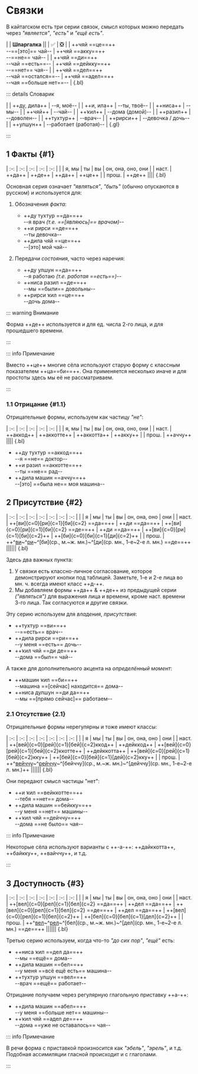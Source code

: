 # Связки

В кайтагском есть три серии связок, смысл которых можно передать через *"является"*, *"есть"* и *"ещё есть"*.

|
| **Шпаргалка** ||
| ✅ | ❎ |
| ++чяй ==це==++ <br> --==[это]== чай-- | ++чяй ==акку==++ <br> --==не== чай-- |
| ++чяй ==ди==++ <br> --чай ==есть==-- | ++чяй ==дейкку==++ <br> --==нет== чая-- |
| ++чяй ==дел==++ <br> --чай ==остался==-- | ++чяй ==адел==++ <br> --чая ==больше нет==-- |
{.bl}

::: details Словарик

|
| ++ду, дила++ | --я, моё-- |
| ++и, ила++ | --ты, твоё-- |
| ++ниса++ | --мы-- |
| ++чяй++ | --чай-- |
| ++ҡил++ | --дома (домой)-- |
| ++разил++ | --доволен-- |
| ++тухтур++ | --врач-- |
| ++рирси++ | --девочка / дочь-- |
| ++улшун++ | --работает (работая)-- |
{.gl}

:::

## 1 Факты {#1}

| :-: | :-: | :-: | :-: | :-: |
| | я, мы | ты | вы | он, она, оно, они |
| наст. | ++да++ | ++де++ | ++да++ | ++це++ |
| прош. | ++де++ ||||
{.bl}

Основная серия означает *"являться"*, *"быть"* (обычно опускаются в русском) и используется для:

1. Обозначения *факта*:

   - ++ду тухтур ==да==++  
     --я врач *(т.е. ==[являюсь]== врачом)*--
   - ++и рирси ==де==++  
     --ты девочка--
   - ++дила чяй ==це==++  
     --[это] мой чай--

2. Передачи *состояния*, часто через наречия:

   - ++ду улшун ==да==++  
     --я работаю *(т.е. работая ==есть==)*--
   - ++ниса разил ==де==++  
     --мы ==были== довольны--
   - ++рирси ҡил ==це==++  
     --дочь дома--

::: warning Внимание

Форма ++де++ используется и для ед. числа 2-го лица, и для прошедшего времени.

:::

::: info Примечание

Вместо ++це++ многие сёла используют старую форму с классным показателем ++ца==би==++. Она применяется несколько иначе и для простоты здесь мы её не рассматриваем.

:::

### 1.1 Отрицание {#1.1}

Отрицательные формы, используем как частицу *"не"*:

| :-: | :-: | :-: | :-: | :-: |
| | я, мы | ты | вы | он, она, оно, они |
| наст. | ++аккод++ | ++аккотте++ | ++аккотта++ | ++акку++ |
| прош. | ++аччу++ ||||
{.bl}

- ++ду тухтур ==аккод==++  
  --я ==не== доктор--
- ++и разил ==аккотте==++  
  --ты ==не== рад--
- ++дила машин ==аччу==++  
  --[это] ==была не== моя машина--

## 2 Присутствие {#2}

<Context :options="['муж.', 'жен.', 'сред.']">

| :-: | :-: | :-: | :-: | :-: | :-: | :-: |
| | я | мы | ты | вы | он, она, оно | они |
| наст. | ++[ви]{c=0}[ри]{c=1}[би]{c=2} ==да==++ | ++ди ==да==++ | ++[ви]{c=0}[ри]{c=1}[би]{c=2} ==де==++ | ++ди ==да==++ | ++[ви]{c=0}[ри]{c=1}[би]{c=2}++ | ++[би]{c=0}[би]{c=1}[ди]{c=2}++ |
| прош. |  ++^[ви](м.)~^[ри](ж.)~^[би](ср., м.~ж. мн.)~^[ди](ср. мн., 1-е~2-е л. мн.) ==де==++ ||||||
{.bl}

</Context>

Здесь два важных пункта:

1. У связки есть классно-личное согласование, которое демонстрируют кнопки под таблицей. Заметьте, 1-е и 2-е лица во мн. ч. всегда имеют класс ++д-++.
2. Мы добавляем формы ++да++ & ++де++ из предыдущей серии *("являться")* для выражения лица и времени, кроме наст. времени 3-го лица. Так согласуются и другие связки.

Эту серию используем для *владения*, *присутствия*:

- ++тухтур ==ви==++  
  --==есть== врач--
- ++дила рирси ==ри==++  
  --у меня ==есть== дочь--
- ++ҡил чяй ==ди де==++  
  --дома ==был== чай--

А также для дополнительного акцента на *определённый момент*:

- ++машин ҡил ==би==++  
  --машина ==[сейчас] находится== дома--
- ++ниса дулшун ==ди да==++  
  --мы ==[прямо сейчас]== работаем--

### 2.1 Отсутствие {2.1}

Отрицательные формы нерегулярны и тоже имеют классы:

<Context :options="['муж.', 'жен.', 'сред.']">

| :-: | :-: | :-: | :-: | :-: | :-: | :-: |
| | я | мы | ты | вы | он, она, оно | они |
| наст. | ++[вей]{c=0}[рей]{c=1}[бей]{c=2}ккод++ | ++дейккод++ | ++[вей]{c=0}[рей]{c=1}[бей]{c=2}ккотте++ | ++дейккотта++ | ++[вей]{c=0}[рей]{c=1}[бей]{c=2}кку++ | ++[бей]{c=0}[бей]{c=1}[дей]{c=2}кку++ |
| прош. |  ++^[вейччу](м.)~^[рейччу](ж.)~^[бейччу](ср., м.~ж. мн.)~^[дейччу](ср. мн., 1-е~2-е л. мн.)++ ||||||
{.bl}

</Context>

Они передают смысл частицы "нет":

- ++и ҡил ==вейккотте==++  
  --тебя ==нет== дома--
- ++дила машин ==бейкку==++  
  --у меня ==нет== машины--
- ++ҡил чяй ==дейччу==++  
  --дома ==не было== чая--

::: info Примечание

Некоторые сёла используют варианты с ++-а-++: ++дайккотта++, ++байкку++, ++вайччу++, и т.д.

:::

## 3 Доступность {#3}

<Context :options="['муж.', 'жен.', 'сред.']">

| :-: | :-: | :-: | :-: | :-: | :-: | :-: |
| | я | мы | ты | вы | он, она, оно | они |
| наст. | ++[вел]{c=0}[рел]{c=1}[бел]{c=2} ==да==++ | ++дел ==да==++ | ++[вел]{c=0}[рел]{c=1}[бел]{c=2} ==де==++  | ++дел ==да==++ | ++[вел]{c=0}[рел]{c=1}[бел]{c=2}++ | ++[бел]{c=0}[бел]{c=1}[дел]{c=2}++ |
| прош. |  ++^[вел](м.)~^[рел](ж.)~^[бел](ср., м.~ж. мн.)~^[дел](ср. мн., 1-е~2-е л. мн.) ==де==++ ||||||
{.bl}

</Context>

Третью серию используем, когда что-то *"до сих пор"*, *"ещё"* есть:

- ++ниса ҡил ==дел да==++  
  --мы ==ещё== дома--
- ++дила машин ==бел==++  
  --у меня ==всё ещё есть== машина--
- ++тухтур улшун ==вел==++  
  --врач ==ещё== работает--

Отрицание получаем через регулярную глагольную приставку ++а-++:

- ++дила машин ==абел==++  
  --у меня ==больше нет== машины--
- ++ҡил чяй ==адел де==++  
  --дома ==уже не оставалось== чая--

::: info Примечание

В речи форма с приставкой произносится как *"эбель"*, *"эрель"*, и т.д. Подобная ассимиляции гласной происходит и с глаголами.

:::

